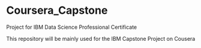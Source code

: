 # Coursera_Capstone
Project for IBM Data Science Professional Certificate

This repository will be mainly used for the IBM Capstone Project on Cousera
